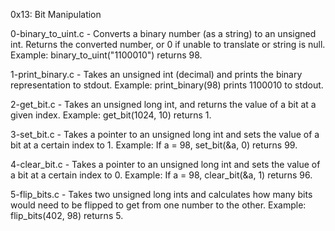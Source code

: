 0x13: Bit Manipulation

0-binary_to_uint.c - Converts a binary number (as a string) to an unsigned int. Returns the converted number, or 0 if unable to translate or string is null. Example: binary_to_uint("1100010") returns 98.

1-print_binary.c - Takes an unsigned int (decimal) and prints the binary representation to stdout. Example: print_binary(98) prints 1100010 to stdout.

2-get_bit.c - Takes an unsigned long int, and returns the value of a bit at a given index. Example: get_bit(1024, 10) returns 1.

3-set_bit.c - Takes a pointer to an unsigned long int and sets the value of a bit at a certain index to 1. Example: If a = 98, set_bit(&a, 0) returns 99.

4-clear_bit.c - Takes a pointer to an unsigned long int and sets the value of a bit at a certain index to 0. Example: If a = 98, clear_bit(&a, 1) returns 96.

5-flip_bits.c - Takes two unsigned long ints and calculates how many bits would need to be flipped to get from one number to the other. Example: flip_bits(402, 98) returns 5.

